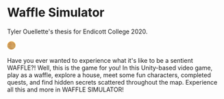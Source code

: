 # Waffle Simulator
Tyler Ouellette's thesis for Endicott College 2020.

![Waffle](Assets/Materials/smallwaffle.png)

Have you ever wanted to experience what it's like to be a sentient WAFFLE?! Well, this is the game for you! In this Unity-based video game, play as a waffle, explore a house, meet some fun characters, completed quests, and find hidden secrets scattered throughout the map. Experience all this and more in WAFFLE SIMULATOR!  
